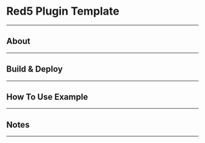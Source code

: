 # Red5 Plugin Template
---

## About
---


## Build & Deploy
---


## How To Use Example
---


## Notes
---
